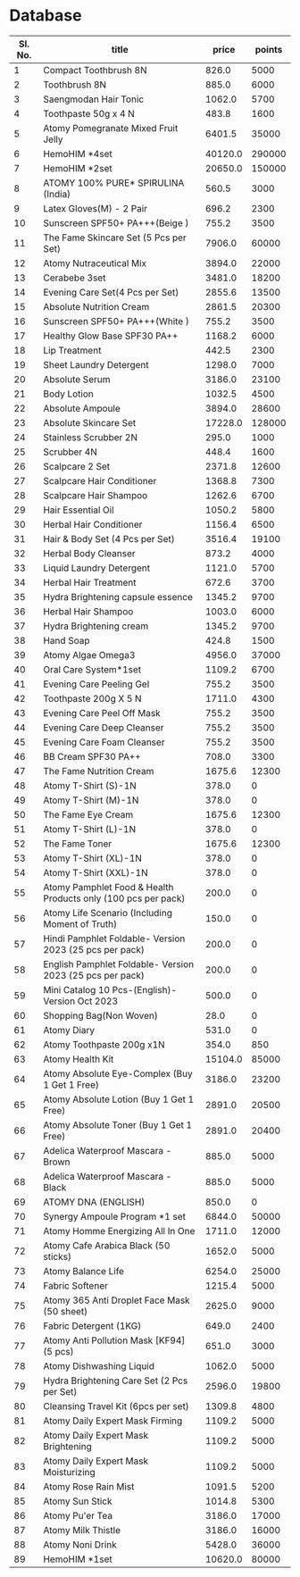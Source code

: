 # Database

| Sl. No. | title | price | points |
| --- | --- | --- | --- |
| 1 | Compact Toothbrush 8N | 826.0 | 5000 |
| 2 | Toothbrush 8N | 885.0 | 6000 |
| 3 | Saengmodan Hair Tonic | 1062.0 | 5700 |
| 4 | Toothpaste 50g x 4 N | 483.8 | 1600 |
| 5 | Atomy Pomegranate Mixed Fruit Jelly | 6401.5 | 35000 |
| 6 | HemoHIM *4set | 40120.0 | 290000 |
| 7 | HemoHIM *2set | 20650.0 | 150000 |
| 8 | ATOMY 100% PURE* SPIRULINA (India) | 560.5 | 3000 |
| 9 | Latex Gloves(M) - 2 Pair | 696.2 | 2300 |
| 10 | Sunscreen SPF50+ PA+++(Beige ) | 755.2 | 3500 |
| 11 | The Fame Skincare Set (5 Pcs per Set) | 7906.0 | 60000 |
| 12 | Atomy Nutraceutical Mix | 3894.0 | 22000 |
| 13 | Cerabebe 3set | 3481.0 | 18200 |
| 14 | Evening Care Set(4 Pcs per Set) | 2855.6 | 13500 |
| 15 | Absolute Nutrition Cream | 2861.5 | 20300 |
| 16 | Sunscreen SPF50+ PA+++(White ) | 755.2 | 3500 |
| 17 | Healthy Glow Base SPF30 PA++ | 1168.2 | 6000 |
| 18 | Lip Treatment | 442.5 | 2300 |
| 19 | Sheet Laundry Detergent | 1298.0 | 7000 |
| 20 | Absolute Serum | 3186.0 | 23100 |
| 21 | Body Lotion | 1032.5 | 4500 |
| 22 | Absolute Ampoule | 3894.0 | 28600 |
| 23 | Absolute Skincare Set | 17228.0 | 128000 |
| 24 | Stainless Scrubber 2N | 295.0 | 1000 |
| 25 | Scrubber 4N | 448.4 | 1600 |
| 26 | Scalpcare 2 Set | 2371.8 | 12600 |
| 27 | Scalpcare Hair Conditioner | 1368.8 | 7300 |
| 28 | Scalpcare Hair Shampoo | 1262.6 | 6700 |
| 29 | Hair Essential Oil | 1050.2 | 5800 |
| 30 | Herbal Hair Conditioner | 1156.4 | 6500 |
| 31 | Hair & Body Set (4 Pcs per Set) | 3516.4 | 19100 |
| 32 | Herbal Body Cleanser | 873.2 | 4000 |
| 33 | Liquid Laundry Detergent | 1121.0 | 5700 |
| 34 | Herbal Hair Treatment | 672.6 | 3700 |
| 35 | Hydra Brightening  capsule essence | 1345.2 | 9700 |
| 36 | Herbal Hair Shampoo | 1003.0 | 6000 |
| 37 | Hydra Brightening  cream | 1345.2 | 9700 |
| 38 | Hand Soap | 424.8 | 1500 |
| 39 | Atomy Algae Omega3 | 4956.0 | 37000 |
| 40 | Oral Care System*1set | 1109.2 | 6700 |
| 41 | Evening Care Peeling Gel | 755.2 | 3500 |
| 42 | Toothpaste 200g X 5 N | 1711.0 | 4300 |
| 43 | Evening Care Peel Off Mask | 755.2 | 3500 |
| 44 | Evening Care Deep Cleanser | 755.2 | 3500 |
| 45 | Evening Care Foam Cleanser | 755.2 | 3500 |
| 46 | BB Cream SPF30 PA++ | 708.0 | 3300 |
| 47 | The Fame Nutrition Cream | 1675.6 | 12300 |
| 48 | Atomy T-Shirt (S)-1N | 378.0 | 0 |
| 49 | Atomy T-Shirt (M)-1N | 378.0 | 0 |
| 50 | The Fame Eye Cream | 1675.6 | 12300 |
| 51 | Atomy T-Shirt (L)-1N | 378.0 | 0 |
| 52 | The Fame Toner | 1675.6 | 12300 |
| 53 | Atomy T-Shirt (XL)-1N | 378.0 | 0 |
| 54 | Atomy T-Shirt (XXL)-1N | 378.0 | 0 |
| 55 | Atomy Pamphlet Food & Health Products only (100 pcs per pack) | 200.0 | 0 |
| 56 | Atomy Life Scenario (Including Moment of Truth) | 150.0 | 0 |
| 57 | Hindi Pamphlet Foldable- Version 2023 (25 pcs per pack) | 200.0 | 0 |
| 58 | English Pamphlet Foldable- Version 2023 (25 pcs per pack) | 200.0 | 0 |
| 59 | Mini Catalog 10 Pcs-(English)- Version Oct 2023 | 500.0 | 0 |
| 60 | Shopping Bag(Non Woven) | 28.0 | 0 |
| 61 | Atomy Diary | 531.0 | 0 |
| 62 | Atomy Toothpaste 200g x1N | 354.0 | 850 |
| 63 | Atomy Health Kit | 15104.0 | 85000 |
| 64 | Atomy Absolute Eye-Complex (Buy 1 Get 1 Free) | 3186.0 | 23200 |
| 65 | Atomy Absolute Lotion (Buy 1 Get 1 Free) | 2891.0 | 20500 |
| 66 | Atomy Absolute Toner (Buy 1 Get 1 Free) | 2891.0 | 20400 |
| 67 | Adelica Waterproof Mascara - Brown | 885.0 | 5000 |
| 68 | Adelica Waterproof Mascara - Black | 885.0 | 5000 |
| 69 | ATOMY DNA (ENGLISH) | 850.0 | 0 |
| 70 | Synergy Ampoule Program *1 set | 6844.0 | 50000 |
| 71 | Atomy Homme Energizing All In One | 1711.0 | 12000 |
| 72 | Atomy Cafe Arabica Black (50 sticks) | 1652.0 | 5000 |
| 73 | Atomy Balance Life | 6254.0 | 25000 |
| 74 | Fabric Softener | 1215.4 | 5000 |
| 75 | Atomy 365 Anti Droplet Face Mask (50 sheet) | 2625.0 | 9000 |
| 76 | Fabric Detergent (1KG) | 649.0 | 2400 |
| 77 | Atomy Anti Pollution Mask [KF94]  (5 pcs) | 651.0 | 3000 |
| 78 | Atomy Dishwashing Liquid | 1062.0 | 5000 |
| 79 | Hydra Brightening Care Set (2 Pcs per Set) | 2596.0 | 19800 |
| 80 | Cleansing Travel Kit (6pcs per set) | 1309.8 | 4800 |
| 81 | Atomy Daily Expert Mask Firming | 1109.2 | 5000 |
| 82 | Atomy Daily Expert Mask  Brightening | 1109.2 | 5000 |
| 83 | Atomy Daily Expert Mask Moisturizing | 1109.2 | 5000 |
| 84 | Atomy Rose Rain Mist | 1091.5 | 5200 |
| 85 | Atomy Sun Stick | 1014.8 | 5300 |
| 86 | Atomy Pu'er Tea | 3186.0 | 17000 |
| 87 | Atomy Milk Thistle | 3186.0 | 16000 |
| 88 | Atomy Noni Drink | 5428.0 | 36000 |
| 89 | HemoHIM *1set | 10620.0 | 80000 |
